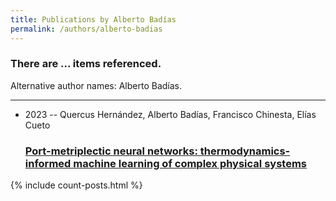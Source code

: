 ```yaml
---
title: Publications by Alberto Badías
permalink: /authors/alberto-badias
---
```


<h3 id="number-posts">There are ... items referenced.</h3>
<p id='info-authors'>Alternative author names: Alberto Badías.</p>
<hr />
<ul class="post-list">
<li><span class='post-meta'>2023 -- Quercus Hernández, Alberto Badías, Francisco Chinesta, Elías Cueto</span><h3><a class='post-link' href="{{ site.baseurl }}/port-metriplectic-neural-networks-thermodynamics-informed-machine-learning-of-complex-physical-systems">Port-metriplectic neural networks: thermodynamics-informed machine learning of complex physical systems</a></h3></li>

</ul>
{% include count-posts.html %}
